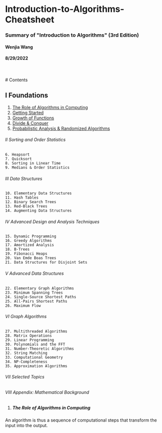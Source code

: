 # Introduction-to-Algorithms-Cheatsheet
### Summary of "Introduction to Algorithms" (3rd Edition)
#### Wenjia Wang
#### 8/29/2022
<br/>
<br/>
# Contents

## I Foundations
1. [The Role of Algorithms in Computing](#the-role-of-algorithms-in-computing)
2. [Getting Started](#getting-started)
3. [Growth of Functions](#growth-of-functions)
4. [Divide & Conquer](#divide&conquer)
5. [Probabilistic Analysis & Randomized Algorithms](#probabilistic-analysis-and-randomized-algorithms)
###### II Sorting and Order Statistics<br/>
    6. Heapsort
    7. Quicksort
    8. Sorting in Linear Time
    9. Medians & Order Statistics
###### III Data Structures
    10. Elementary Data Structures
    11. Hash Tables
    12. Binary Search Trees
    13. Red-Black Trees
    14. Augmenting Data Structures
###### IV Advanced Design and Analysis Techniques
    15. Dynamic Programming
    16. Greedy Algorithms
    17. Amortized Analysis
    18. B-Trees
    19. Fibonacci Heaps
    20. Van Emde Boas Trees
    21. Data Structures for Disjoint Sets
###### V Advanced Data Structures
    22. Elementary Graph Algorithms
    23. Minimum Spanning Trees
    24. Single-Source Shortest Paths
    25. All-Pairs Shortest Paths
    26. Maximum Flow
###### VI Graph Algorithms
    27. Multithreaded Algorithms
    28. Matrix Operations
    29. Linear Programming
    30. Polynomials and the FFT
    31. Number-Theoretic Algorithms
    32. String Matching
    33. Computational Geometry
    34. NP-Completeness
    35. Approximation Algorithms
###### VII Selected Topics
###### VIII Appendix: Mathematical Background


1. ##### The Role of Algorithms in Computing
An algorithm is thus a sequence of computational steps that transform the
input into the output.
